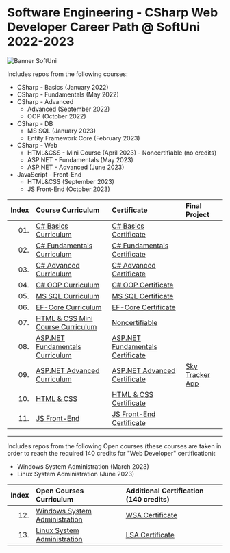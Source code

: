 # Software Engineering - CSharp Web Developer Career Path @ SoftUni 2022-2023

<p align="centre">
  <img src="https://cdn.discordapp.com/attachments/979101848361377914/1022244283606110228/Softuni_logo_trasparent.png" alt="Banner SoftUni"/>
</p>

Includes repos from the following courses:

* CSharp - Basics (January 2022)
* CSharp - Fundamentals (May 2022)
* CSharp - Advanced
    * Advanced (September 2022)
    * OOP (October 2022)
* CSharp - DB
    * MS SQL (January 2023)
    * Entity Framework Core (February 2023)
* CSharp - Web
    * HTML&CSS - Mini Course (April 2023) - Noncertifiable (no credits)
    * ASP.NET - Fundamentals (May 2023)
    * ASP.NET - Advanced (June 2023)
* JavaScript - Front-End
    * HTML&CSS (September 2023)
    * JS Front-End (October 2023)

| Index | Course Curriculum                                                                                        | Certificate                                                                                 | Final Project                                                   
|------:|:---------------------------------------------------------------------------------------------------------|:--------------------------------------------------------------------------------------------|:----------------------------------------------------------------
|   01. | [C# Basics Curriculum](https://softuni.bg/courses/programming-basics)                                    | [C# Basics Certificate](https://softuni.bg/certificates/details/124163/4f111e75)            |
|   02. | [C# Fundamentals Curriculum](https://softuni.bg/courses/programming-fundamentals-csharp-java-js-python)  | [C# Fundamentals Certificate](https://softuni.bg/certificates/details/139285/2a887f18)      |
|   03. | [C# Advanced Curriculum](https://softuni.bg/modules/58/csharp-advanced/1357)                             | [C# Advanced Certificate](https://softuni.bg/certificates/details/143932/ea987587)          |
|   04. | [C# OOP Curriculum](https://softuni.bg/trainings/3843/csharp-oop-october-2022)                           | [C# OOP Certificate](https://softuni.bg/certificates/details/150719/53829fbc)               |
|   05. | [MS SQL Curriculum](https://softuni.bg/trainings/3965/ms-sql-january-2023)                               | [MS SQL Certificate](https://softuni.bg/certificates/details/157832/0c96a1b9)               |
|   06. | [EF-Core Curriculum](https://softuni.bg/trainings/3966/entity-framework-core-february-2023)			           | [EF-Core Certificate](https://softuni.bg/certificates/details/164861/ef7326ac)              |
|   07. | [HTML & CSS Mini Course Curriculum](https://softuni.bg/trainings/2286/html-css-mini-course)			           | [Noncertifiable]()                                                                          |
|   08. | [ASP.NET Fundamentals Curriculum](https://softuni.bg/trainings/3966/entity-framework-core-february-2023) | [ASP.NET Fundamentals Certificate](https://softuni.bg/certificates/details/175351/3dbfbae1) |
|   09. | [ASP.NET Advanced Curriculum](https://softuni.bg/trainings/3966/entity-framework-core-february-2023)	    | [ASP.NET Advanced Certificate](https://softuni.bg/certificates/details/182177/0f14abe7)     | [Sky Tracker App](https://github.com/KaiserDMC/Sky-Tracker-App) 
|   10. | [HTML & CSS](https://softuni.bg/trainings/4239/html-and-css-september-2023)	                             | [HTML & CSS Certificate](https://softuni.bg/certificates/details/190832/9b2b2d39)           |
|   11. | [JS Front-End](https://softuni.bg/trainings/4240/js-front-end-october-2023)	                             | [JS Front-End Certificate]()           |
---

Includes repos from the following Open courses (these courses are taken in order to reach the required 140 credits for "Web Developer" certification):

* Windows System Administration (March 2023)
* Linux System Administration (June 2023)

| Index | Open Courses Curriculum																				                                                                 | Additional Certification (140 credits)                                     
|------:|:------------------------------------------------------------------------------------------------------------|:---------------------------------------------------------------------------
|   12. | [Windows System Administration](https://softuni.bg/trainings/4082/windows-system-administration-march-2023) | [WSA Certificate](https://softuni.bg/certificates/details/171863/406d88db) 
|   13. | [Linux System Administration](https://softuni.bg/trainings/4083/linux-system-administration-june-2023)      | [LSA Certificate](https://softuni.bg/certificates/details/178921/491ce0aa) 
